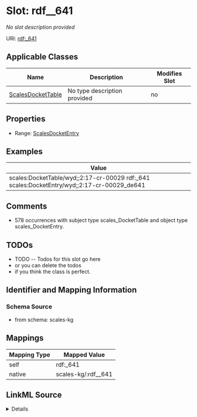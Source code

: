 

# Slot: rdf__641


_No slot description provided_





URI: [rdf:_641](http://www.w3.org/1999/02/22-rdf-syntax-ns#_641)



<!-- no inheritance hierarchy -->





## Applicable Classes

| Name | Description | Modifies Slot |
| --- | --- | --- |
| [ScalesDocketTable](../classes/ScalesDocketTable.md) | No type description provided |  no  |







## Properties

* Range: [ScalesDocketEntry](../classes/ScalesDocketEntry.md)






## Examples

| Value |
| --- |
| scales:DocketTable/wyd;;2:17-cr-00029 rdf:_641 scales:DocketEntry/wyd;;2:17-cr-00029_de641 |

## Comments

* 578 occurrences with subject type scales_DocketTable and object type scales_DocketEntry.

## TODOs

* TODO -- Todos for this slot go here
* or you can delete the todos
* if you think the class is perfect.

## Identifier and Mapping Information







### Schema Source


* from schema: scales-kg




## Mappings

| Mapping Type | Mapped Value |
| ---  | ---  |
| self | rdf:_641 |
| native | scales-kg/:rdf__641 |




## LinkML Source

<details>
```yaml
name: rdf__641
description: No slot description provided
todos:
- TODO -- Todos for this slot go here
- or you can delete the todos
- if you think the class is perfect.
comments:
- 578 occurrences with subject type scales_DocketTable and object type scales_DocketEntry.
examples:
- value: scales:DocketTable/wyd;;2:17-cr-00029 rdf:_641 scales:DocketEntry/wyd;;2:17-cr-00029_de641
from_schema: scales-kg
rank: 1000
slot_uri: rdf:_641
alias: rdf__641
domain_of:
- scales_DocketTable
range: scales_DocketEntry

```
</details>